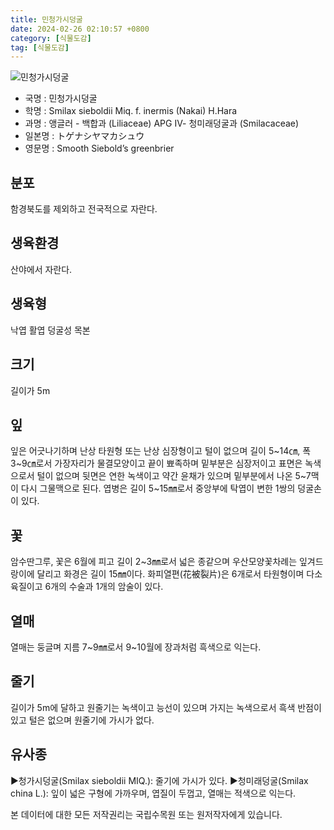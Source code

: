 ```yaml
---
title: 민청가시덩굴
date: 2024-02-26 02:10:57 +0800
category: [식물도감]
tag: [식물도감]
---
```




![민청가시덩굴](/fileUpload/plants/basic/Liliaceae/Smilax/6027/6027_20160726101019433files_th2.jpg)
- 국명 : 민청가시덩굴
- 학명 : Smilax sieboldii Miq. f. inermis (Nakai) H.Hara
- 과명 : 앵글러 - 백합과 (Liliaceae) APG Ⅳ- 청미래덩굴과 (Smilacaceae)
- 일본명 : トゲナシヤマカシュウ
- 영문명 : Smooth Siebold’s greenbrier


## 분포
함경북도를 제외하고 전국적으로 자란다.
## 생육환경
산야에서 자란다.
## 생육형
낙엽 활엽 덩굴성 목본
## 크기
길이가 5m
## 잎
잎은 어긋나기하며 난상 타원형 또는 난상 심장형이고 털이 없으며 길이 5~14㎝, 폭 3~9㎝로서 가장자리가 물결모양이고 끝이 뾰족하며 밑부분은 심장저이고 표면은 녹색으로서 털이 없으며 뒷면은 연한 녹색이고 약간 윤채가 있으며 밑부분에서 나온 5~7맥이 다시 그물맥으로 된다. 엽병은 길이 5~15㎜로서 중앙부에 탁엽이 변한 1쌍의 덩굴손이 있다.
## 꽃
암수딴그루, 꽃은 6월에 피고 길이 2~3㎜로서 넓은 종같으며 우산모양꽃차례는 잎겨드랑이에 달리고 화경은 길이 15㎜이다. 화피열편(花被裂片)은 6개로서 타원형이며 다소 육질이고 6개의 수술과 1개의 암술이 있다.
## 열매
열매는 둥글며 지름 7~9㎜로서 9~10월에 장과처럼 흑색으로 익는다.
## 줄기
길이가 5m에 달하고 원줄기는 녹색이고 능선이 있으며 가지는 녹색으로서 흑색 반점이 있고 털은 없으며 원줄기에 가시가 없다.
## 유사종
▶청가시덩굴(Smilax sieboldii MIQ.): 줄기에 가시가 있다.▶청미래덩굴(Smilax china L.): 잎이 넓은 구형에 가까우며, 엽질이 두껍고, 열매는 적색으로 익는다.






본 데이터에 대한 모든 저작권리는 국립수목원 또는 원저작자에게 있습니다.
